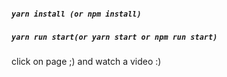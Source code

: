 
##### `yarn install (or npm install)`

##### `yarn run start(or yarn start or npm run start)`

click on page ;) and watch a video :)